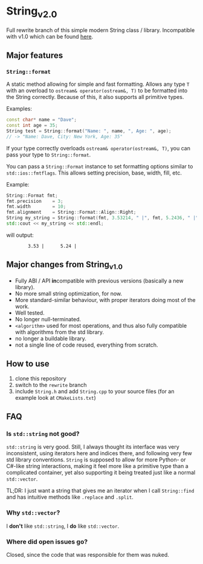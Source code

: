 # String<sub>v2.0</sub>

Full rewrite branch of this simple modern String class / library. Incompatible with v1.0 which can be found [here](https://github.com/lionkor/legacy-1.0).

## Major features

### `String::format`
A static method allowing for simple and fast formatting. Allows any type `T` with an overload to `ostream& operator(ostream&, T)` to be formatted into the String correctly.
Because of this, it also supports all primitive types.

Examples: 

```cpp
const char* name = "Dave";
const int age = 35;
String test = String::format("Name: ", name, ", Age: ", age);
// -> "Name: Dave, City: New York, Age: 35"
```

If your type correctly overloads `ostream& operator(ostream&, T)`, you can pass your type to `String::format`.

You can pass a `String::Format` instance to set formatting options similar to `std::ios::fmtflags`. This allows setting precision, base, width, fill, etc.

Example:
```cpp
String::Format fmt;
fmt.precision    = 3;
fmt.width        = 10;
fmt.alignment    = String::Format::Align::Right;
String my_string = String::format(fmt, 3.53214, " |", fmt, 5.2436, " |");
std::cout << my_string << std::endl;
```
will output:
```
        3.53 |      5.24 |
```

## Major changes from String<sub>v1.0</sub>

* Fully ABI / API **in**compatible with previous versions (basically a new library).
* No more small string optimization, for now.
* More standard-similar behaviour, with proper iterators doing most of the work.
* Well tested.
* No longer null-terminated.
* `<algorithm>` used for most operations, and thus also fully compatible with algorithms from the std library.
* no longer a buildable library. 
* not a single line of code reused, everything from scratch.

## How to use

1. clone this repository
2. switch to the `rewrite` branch
3. include `String.h` and add `String.cpp` to your source files (for an example look at `CMakeLists.txt`)

## FAQ

### Is `std::string` not good?

`std::string` is very good. Still, I always thought its interface was very inconsistent, using iterators here and indices there, and following very few std library conventions.
`String` is supposed to allow for more Python- or C#-like string interactions, making it feel more like a primitive type than a complicated container, yet also supporting it being treated just like a normal `std::vector`.

TL;DR: I just want a string that gives me an iterator when I call `String::find` and has intuitive methods like `.replace` and `.split`.

### Why `std::vector`?
I **don't** like `std::string`, I **do** like `std::vector`. 

### Where did open issues go?

Closed, since the code that was responsible for them was nuked. 
